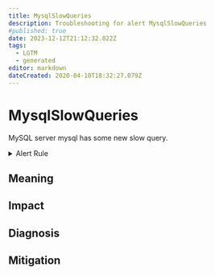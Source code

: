 ```yaml
---
title: MysqlSlowQueries
description: Troubleshooting for alert MysqlSlowQueries
#published: true
date: 2023-12-12T21:12:32.022Z
tags: 
  - LGTM
  - generated
editor: markdown
dateCreated: 2020-04-10T18:32:27.079Z
---
```


# MysqlSlowQueries

MySQL server mysql has some new slow query.

<details>
  <summary>Alert Rule</summary>

{{% rule "mysql/mysqld-exporter.yml" "MysqlSlowQueries" %}}

{{% comment %}}

```yaml
alert: MysqlSlowQueries
expr: increase(mysql_global_status_slow_queries[1m]) > 0
for: 2m
labels:
    severity: warning
annotations:
    summary: MySQL slow queries (instance {{ $labels.instance }})
    description: |-
        MySQL server mysql has some new slow query.
          VALUE = {{ $value }}
          LABELS = {{ $labels }}
    runbook: https://github.com/srerun/prometheus-alerts/blob/main/content/runbooks/mysqld-exporter/MysqlSlowQueries.md

```

{{% /comment %}}

</details>


## Meaning
[//]: # "Short paragraph that explains what the alert means"


## Impact
[//]: # "What could / will happen if the alert is not addressed"



## Diagnosis
[//]: # "Steps to take to identify the cause of the problem"



## Mitigation
[//]: # "The steps necessary to resolve the alert"
